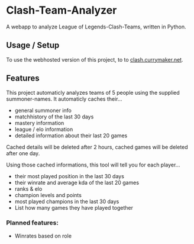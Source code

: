 # Clash-Team-Analyzer
A webapp to analyze League of Legends-Clash-Teams, written in Python.

## Usage / Setup
To use the webhosted version of this project, to to [clash.currymaker.net](http://clash.currymaker.net).

## Features
This project automaticly analyzes teams of 5 people using the supplied summoner-names. It automaticly caches their...
- general summoner info
- matchhistory of the last 30 days
- mastery information
- league / elo information
- detailed information about their last 20 games

Cached details will be deleted after 2 hours, cached games will be deleted after one day.

Using those cached informations, this tool will tell you for each player...
- their most played position in the last 30 days
- their winrate and average kda of the last 20 games
- ranks & elo
- champion levels and points
- most played champions in the last 30 days
- List how many games they have played together

### Planned features:
- Winrates based on role
